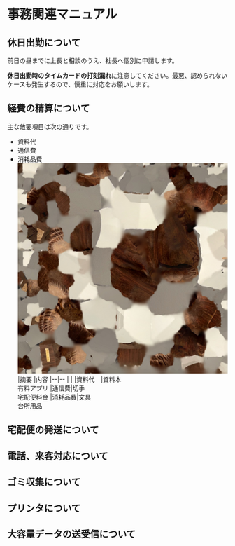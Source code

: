 # 事務関連マニュアル
## 休日出勤について
前日の昼までに上長と相談のうえ、社長へ個別に申請します。

**休日出勤時のタイムカードの打刻漏れ**に注意してください。最悪、認められないケースも発生するので、慎重に対応をお願いします。
## 経費の精算について
主な敵要項目は次の通りです。
- 資料代
- 通信費
- 消耗品費
![切手代](img/textured_0_s2h8VA0r.jpg)
|摘要 |内容
|--|--
|  |
|資料代　|資料本<br>有料アプリ
|通信費|切手<br>宅配便料金
|消耗品費|文具<br>台所用品 
## 宅配便の発送について
## 電話、来客対応について
## ゴミ収集について
## プリンタについて
## 大容量データの送受信について